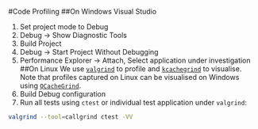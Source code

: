 #Code Profiling
##On Windows Visual Studio
1. Set project mode to Debug
2. Debug -> Show Diagnostic Tools
3. Build Project
4. Debug -> Start Project Without Debugging
5. Performance Explorer -> Attach, Select application under investigation
##On Linux
We use [`valgrind`](http://valgrind.org/info/tools.html#callgrind) to profile and
[`kcachegrind`](http://kcachegrind.sourceforge.net/html/Home.html) to visualise. Note that profiles captured on Linux 
can be visualised on Windows using [`QCacheGrind`](https://sourceforge.net/projects/qcachegrindwin/).
1. Build Debug configuration
2. Run all tests using `ctest` or individual test application under `valgrind`:
```bash
valgrind --tool=callgrind ctest -VV
```
